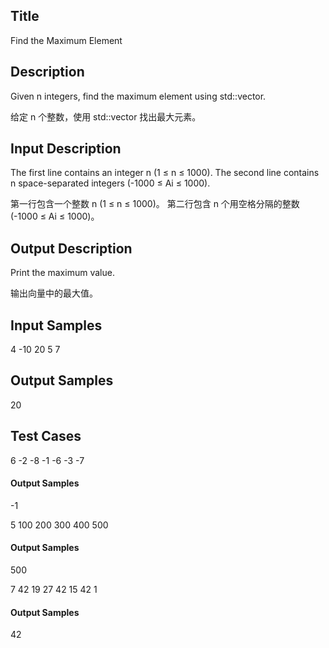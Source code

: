 ## Title
Find the Maximum Element

## Description
Given n integers, find the maximum element using std::vector.

给定 n 个整数，使用 std::vector 找出最大元素。

## Input Description
The first line contains an integer n (1 ≤ n ≤ 1000).
The second line contains n space-separated integers (-1000 ≤ Ai ≤ 1000).

第一行包含一个整数 n (1 ≤ n ≤ 1000)。
第二行包含 n 个用空格分隔的整数 (-1000 ≤ Ai ≤ 1000)。

## Output Description
Print the maximum value.

输出向量中的最大值。

## Input Samples
4
-10 20 5 7
## Output Samples
20


## Test Cases
6
-2 -8 -1 -6 -3 -7
#### Output Samples
-1

5
100 200 300 400 500
#### Output Samples
500


7
42 19 27 42 15 42 1
#### Output Samples
42
